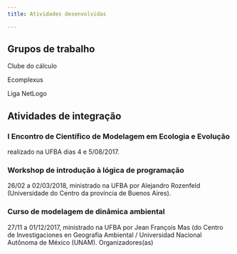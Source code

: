 ```yaml
---
title: Atividades desenvolvidas   

--- 
```


## Grupos de trabalho

Clube do cálculo 

Ecomplexus

Liga NetLogo


## Atividades de integração

###  I Encontro de Científico de Modelagem em Ecologia e Evolução
realizado na UFBA dias 4 e 5/08/2017. 

### Workshop de introdução à lógica de programação
26/02 a 02/03/2018, ministrado na UFBA por Alejandro Rozenfeld (Universidade do Centro da província de Buenos Aires).

### Curso de modelagem de dinâmica ambiental
27/11 a 01/12/2017, ministrado na UFBA por Jean François Mas (do Centro de Investigaciones en Geografia Ambiental / Universidad Nacional Autônoma de México (UNAM). Organizadores(as)

